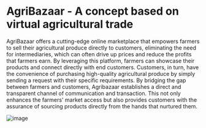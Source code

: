 # AgriBazaar - A concept based on virtual agricultural trade

AgriBazaar offers a cutting-edge online marketplace that empowers farmers to sell their agricultural produce directly to customers, eliminating the need for intermediaries, which can often drive up prices and reduce the profits that farmers earn. By leveraging this platform, farmers can showcase their products and connect directly with end customers. Customers, in turn, have the convenience of purchasing high-quality agricultural produce by simply sending a request with their specific requirements. By bridging the gap between farmers and customers, Agribazaar establishes a direct and transparent channel of communication and transaction. This not only enhances the farmers' market access but also provides customers with the assurance of sourcing products directly from the hands that nurtured them.

![image](https://github.com/Rhugved-Kale/Agribazaar-A-concept-based-on-virtual-agricultural-trade/assets/86423298/ceff5a22-f2bd-45aa-be0f-03f200e8a3cf)
